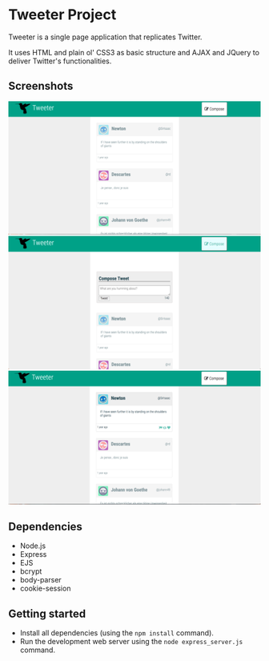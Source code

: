 # Tweeter Project

Tweeter is a single page application that replicates Twitter.

It uses HTML and plain ol' CSS3 as basic structure and AJAX and JQuery to deliver Twitter's functionalities.

## Screenshots
!["The main page"](https://github.com/YuChenHeMTL/tweeter/blob/master/docs/main_page.png)
!["Submit form for sending tweets"](https://github.com/YuChenHeMTL/tweeter/blob/master/docs/compose_form.png)
!["Hovered tweets"](https://github.com/YuChenHeMTL/tweeter/blob/master/docs/hovered_tweet.png)
## Dependencies

- Node.js
- Express
- EJS
- bcrypt
- body-parser
- cookie-session

## Getting started

- Install all dependencies (using the `npm install` command).
- Run the development web server using the `node express_server.js` command.

